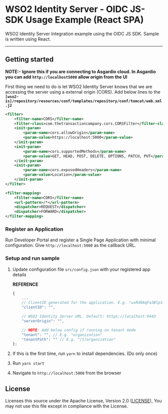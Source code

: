 # WSO2 Identity Server - OIDC JS-SDK Usage Example (React SPA)

WSO2 Identity Server Integration example using the OIDC JS SDK. Sample is written using React.

---

## Getting started

**NOTE:- Ignore this if you are connecting to Asgardio cloud. In Asgardio you can add `http://localhost5000` allow origin from the UI**

First thing we need to do is let WSO2 Identity Server knows that we are accessing the server using a external origin (CORS). 
Add below lines to the **`[wso2-is]/repository/resources/conf/templates/repository/conf/tomcat/web.xml.j2`**

```xml
<filter>
    <filter-name>CORS</filter-name>
    <filter-class>com.thetransactioncompany.cors.CORSFilter</filter-class>
    <init-param>
        <param-name>cors.allowOrigin</param-name>
        <param-value>https://localhost:5000</param-value>
    </init-param>
    <init-param>
        <param-name>cors.supportedMethods</param-name>
        <param-value>GET, HEAD, POST, DELETE, OPTIONS, PATCH, PUT</param-value>
    </init-param>
    <init-param>
        <param-name>cors.exposedHeaders</param-name>
        <param-value>Location</param-value>
    </init-param>
</filter>

<filter-mapping>
    <filter-name>CORS</filter-name>
    <url-pattern>/*</url-pattern>
    <dispatcher>REQUEST</dispatcher>
    <dispatcher>FORWARD</dispatcher>
</filter-mapping>
```

### Register an Application

Run Developer Portal and register a Single Page Application with minimal configuration. 
Give `http://localhost:5000` as the callback URL.

### Setup and run sample

1. Update configuration file `src/config.json` with your registered app details

    __REFERENCE__

    ```javascript
    {
        ...
        // ClientID generated for the application. E.g. "uxRd9AqFa3Blp1ASvKYaUizU7pca"
        "clientID": "",

        // WSO2 Identity Server URL. Default: https://localhost:9443
        "serverOrigin": "",

        // NOTE: Add below config if running on tenant mode
        "tenant": "", // E.g. "organization"
        "tenantPath": "" // E.g. "/t/organization"
    };
    ```

2. If this is the first time, run `yarn` to install dependencies. (Do only once)
3. Run `yarn start`
4. Navigate to `http://localhost:5000` from the browser

## License

Licenses this source under the Apache License, Version 2.0 ([LICENSE](LICENSE)), You may not use this file except in compliance with the License.
